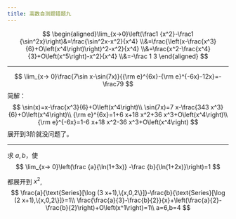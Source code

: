 ```yaml
---
title: 高数自测题错题九
---
```


$$
\begin{aligned}\lim_{x→0}\left(\frac1 {x^2}-\frac1 {\sin^2x}\right)&=\frac{\sin^2x-x^2}{x^4}
\\&=\frac{\left(x-\frac{x^3}{6}+O\left(x^4\right)\right)^2-x^2}{x^4}
\\&=\frac{x^2-\frac{x^4}{3}+O\left(x^5\right)-x^2}{x^4}
\\&=-\frac 1 3
\end{aligned}
$$

---

$$
\lim_{x→ 0}\frac{7\sin x-\sin(7x)}{{\rm e}^{6x}-{\rm e}^{-6x}-12x}=-\frac79
$$
简解：
$$
\sin(x)=x-\frac{x^3}{6}+O\left(x^4\right)\\
\sin(7x)=7 x-\frac{343 x^3}{6}+O\left(x^4\right)\\
{\rm e}^{6x}=1+6 x+18 x^2+36 x^3+O\left(x^4\right)\\
{\rm e}^{-6x}=1-6 x+18 x^2-36 x^3+O\left(x^4\right)
$$
 展开到3阶就没问题了。

---

求 $a,b$，使
$$
\lim_{x→ 0}\left(\frac {a}{\ln(1+3x)} -\frac {b}{\ln(1+2x)}\right)=1
$$

都展开到 $x^2$,
$$
\frac{a}{\text{Series}[\log (3 x+1),\{x,0,2\}]}-\frac{b}{\text{Series}[\log (2 x+1),\{x,0,2\}]}=1\\
\frac{\frac{a}{3}-\frac{b}{2}}{x}+\left(\frac{a}{2}-\frac{b}{2}\right)+O\left(x^1\right)=1\\
a=6,b=4
$$

